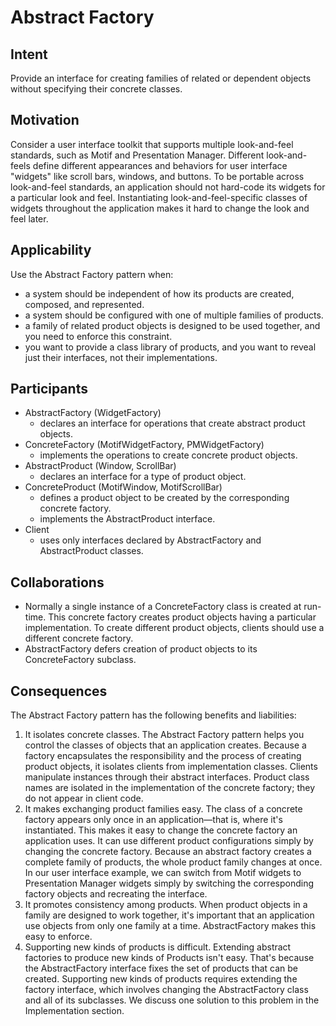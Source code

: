 # Abstract Factory
## Intent
Provide an interface for creating families of related or dependent objects without specifying their concrete classes.
## Motivation
Consider a user interface toolkit that supports multiple look-and-feel standards, such as Motif and Presentation Manager. Different look-and-feels define different appearances and behaviors for user interface "widgets" like scroll bars, windows, and buttons. To be portable across look-and-feel standards, an application should not hard-code its widgets for a particular look and feel. Instantiating look-and-feel-specific classes of widgets throughout the application makes it hard to change the look and feel later.

## Applicability
Use the Abstract Factory pattern when:
- a system should be independent of how its products are created, composed, and represented.
- a system should be configured with one of multiple families of products.
- a family of related product objects is designed to be used together, and you need to enforce this constraint.
- you want to provide a class library of products, and you want to reveal just their interfaces, not their implementations.

## Participants
- AbstractFactory (WidgetFactory)
    - declares an interface for operations that create abstract product objects.
- ConcreteFactory (MotifWidgetFactory, PMWidgetFactory)
    - implements the operations to create concrete product objects.
- AbstractProduct (Window, ScrollBar)
    - declares an interface for a type of product object.
- ConcreteProduct (MotifWindow, MotifScrollBar)
    - defines a product object to be created by the corresponding concrete factory.
    - implements the AbstractProduct interface.
- Client
    - uses only interfaces declared by AbstractFactory and AbstractProduct classes.

## Collaborations
- Normally a single instance of a ConcreteFactory class is created at run-time. This concrete factory creates product objects having a particular implementation. To create different product objects, clients should use a different concrete factory.
- AbstractFactory defers creation of product objects to its ConcreteFactory subclass.

## Consequences
The Abstract Factory pattern has the following benefits and liabilities:
1. It isolates concrete classes. The Abstract Factory pattern helps you control the classes of objects that an application creates. Because a factory encapsulates the responsibility and the process of creating product objects, it isolates clients from implementation classes. Clients manipulate instances through their abstract interfaces. Product class names are isolated in the implementation of the concrete factory; they do not appear in client code.
2. It makes exchanging product families easy. The class of a concrete factory appears only once in an application—that is, where it's instantiated. This makes it easy to change the concrete factory an application uses. It can use different product configurations simply by changing the concrete factory. Because an abstract factory creates a complete family of products, the whole product family changes at once. In our user interface example, we can switch from Motif widgets to Presentation Manager widgets simply by switching the corresponding factory objects and recreating the interface.
3. It promotes consistency among products. When product objects in a family are designed to work together, it's important that an application use objects from only one family at a time. AbstractFactory makes this easy to enforce.
4. Supporting new kinds of products is difficult. Extending abstract factories to produce new kinds of Products isn't easy. That's because the AbstractFactory interface fixes the set of products that can be created. Supporting new kinds of products requires extending the factory interface, which involves changing the AbstractFactory class and all of its subclasses. We discuss one solution to this problem in the Implementation section.
